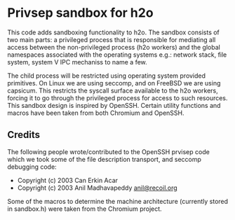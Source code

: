 # Privsep sandbox for h2o

This code adds sandboxing functionality to h2o. The sandbox consists of two main
parts: a privileged process that is responsible for mediating all access between
the non-privileged process (h2o workers) and the global namespaces associated with
the operating systems e.g.: network stack, file system, system V IPC mechaniss to
name a few.

The child process will be restricted using operating system provided primitives.
On Linux we are using seccomp, and on FreeBSD we are using capsicum. This restricts
the syscall surface available to the h2o workers, forcing it to go through the
privileged process for access to such resources. This sandbox design is inspired
by OpenSSH. Certain utility functions and macros have been taken from both Chromium
and OpenSSH.

## Credits

The following people wrote/contributed to the OpenSSH prvisep code which we took
some of the file description transport, and seccomp debugging code:

 * Copyright (c) 2003 Can Erkin Acar
 * Copyright (c) 2003 Anil Madhavapeddy <anil@recoil.org>

Some of the macros to determine the machine architecture (currently stored in
sandbox.h) were taken from the Chromium project.
